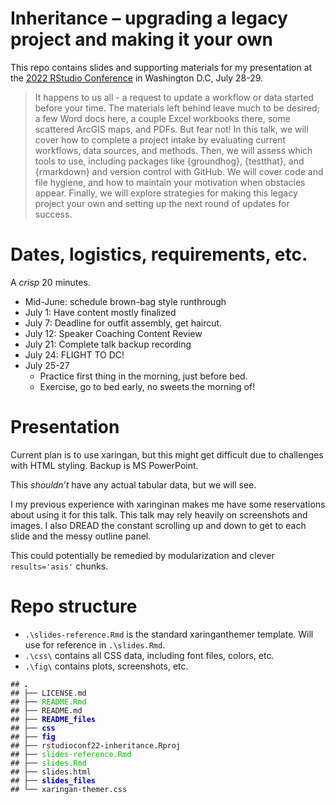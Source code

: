 
<!-- README.md is generated from README.Rmd. Please edit that file -->

# Inheritance – upgrading a legacy project and making it your own

<!-- badges: start -->
<!-- badges: end -->

This repo contains slides and supporting materials for my presentation
at the [2022 RStudio Conference](https://www.rstudio.com/conference/) in
Washington D.C, July 28-29.

> It happens to us all - a request to update a workflow or data started
> before your time. The materials left behind leave much to be desired;
> a few Word docs here, a couple Excel workbooks there, some scattered
> ArcGIS maps, and PDFs. But fear not! In this talk, we will cover how
> to complete a project intake by evaluating current workflows, data
> sources, and methods. Then, we will assess which tools to use,
> including packages like {groundhog}, {testthat}, and {rmarkdown} and
> version control with GitHub. We will cover code and file hygiene, and
> how to maintain your motivation when obstacles appear. Finally, we
> will explore strategies for making this legacy project your own and
> setting up the next round of updates for success.

# Dates, logistics, requirements, etc.

A *crisp* 20 minutes.

-   Mid-June: schedule brown-bag style runthrough
-   July 1: Have content mostly finalized
-   July 7: Deadline for outfit assembly, get haircut.  
-   July 12: Speaker Coaching Content Review  
-   July 21: Complete talk backup recording
-   July 24: FLIGHT TO DC!
-   July 25-27
    -   Practice first thing in the morning, just before bed.
    -   Exercise, go to bed early, no sweets the morning of!

# Presentation

Current plan is to use xaringan, but this might get difficult due to
challenges with HTML styling. Backup is MS PowerPoint.

This *shouldn’t* have any actual tabular data, but we will see.

I my previous experience with xaringinan makes me have some reservations
about using it for this talk. This talk may rely heavily on screenshots
and images. I also DREAD the constant scrolling up and down to get to
each slide and the messy outline panel.

This could potentially be remedied by modularization and clever
`results='asis'` chunks.

# Repo structure

-   `.\slides-reference.Rmd` is the standard xaringanthemer template.
    Will use for reference in `.\slides.Rmd`.  
-   `.\css\` contains all CSS data, including font files, colors, etc.
-   `.\fig\` contains plots, screenshots, etc.

<PRE class="fansi fansi-output"><CODE>## <span style='color: #0000BB; font-weight: bold;'>.</span>
## ├── LICENSE.md
## ├── <span style='color: #00BB00;'>README.Rmd</span>
## ├── README.md
## ├── <span style='color: #0000BB; font-weight: bold;'>README_files</span>
## ├── <span style='color: #0000BB; font-weight: bold;'>css</span>
## ├── <span style='color: #0000BB; font-weight: bold;'>fig</span>
## ├── rstudioconf22-inheritance.Rproj
## ├── <span style='color: #00BB00;'>slides-reference.Rmd</span>
## ├── <span style='color: #00BB00;'>slides.Rmd</span>
## ├── slides.html
## ├── <span style='color: #0000BB; font-weight: bold;'>slides_files</span>
## └── xaringan-themer.css
</CODE></PRE>
